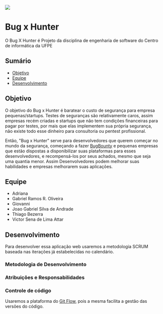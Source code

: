 
[![](http://files.softicons.com/download/culture-icons/anime-icons-i-ii-by-samir-chajia/png/128x128/Hunter%20x%20Hunter.png)](#)

# Bug x Hunter

O Bug X Hunter é Projeto da disciplina de engenharia de software do Centro de informática da UFPE


## Sumário

* [Objetivo](#Objetivo)
* [Equipe](#Equipe)
* [Desenvolvimento](#Desenvolvimento)

## Objetivo

O objetivo do Bug x Hunter é baratear o custo de segurança para empresa pequenas/startups. Testes de seguranças são relativamente caros, assim empresas recém criadas e startups que não tem condições financeiras para pagar por testes, por mais que elas implementem sua própria segurança, não existe todo esse dinheiro para consultoria ou pentest profissional. 

Então, "Bug x Hunter" serve para desenvolvedores que querem começar no mundo da segurança, começando a fazer [BugBounty](https://github.com/vsla/teste/wiki/Bug-x-Hunter-Wiki) e  pequenas empresas que estão dispostas a disponibilizar suas plataformas para esses desenvolvedores, e recompensá-los por seus achados, mesmo que seja uma quantia menor. Assim Desenvolvedores podem melhorar suas habilidades e empresas melhorarem suas aplicações.

## Equipe

* Adriana
* Gabriel Ramos R. Oliveira
* Giovanni
* Joao Gabriel Silva de Andrade
* Thiago Bezerra
* Victor Sena de Lima Attar

## Desenvolvimento

Para desenvolver essa aplicação web usaremos a metodologia SCRUM baseada nas iterações já estabelecidas no calendário.

### Metodologia de Desenvolvimento


### Atribuições e Responsabilidades


### Controle de código

Usaremos a plataforma do [Git Flow](https://medium.com/trainingcenter/utilizando-o-fluxo-git-flow-e63d5e0d5e04), pois a mesma facilita a gestão das versões do código.

